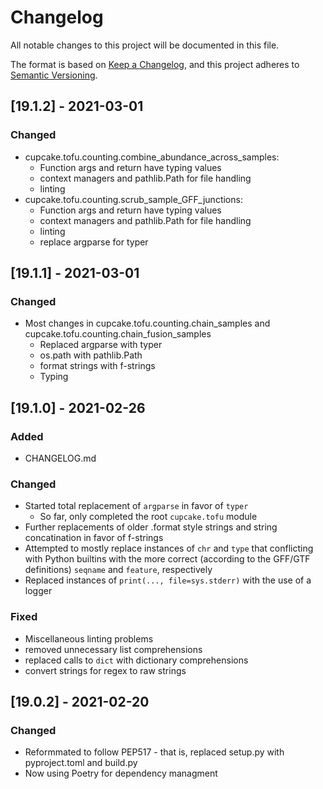# Changelog
All notable changes to this project will be documented in this file.

The format is based on [Keep a Changelog](https://keepachangelog.com/en/1.0.0/),
and this project adheres to [Semantic Versioning](https://semver.org/spec/v2.0.0.html).


## [19.1.2] - 2021-03-01

### Changed
- cupcake.tofu.counting.combine_abundance_across_samples:
  - Function args and return have typing values
  - context managers and pathlib.Path for file handling
  - linting
- cupcake.tofu.counting.scrub_sample_GFF_junctions:
  - Function args and return have typing values
  - context managers and pathlib.Path for file handling
  - linting
  - replace argparse for typer

## [19.1.1] - 2021-03-01

### Changed
- Most changes in cupcake.tofu.counting.chain_samples and 
  cupcake.tofu.counting.chain_fusion_samples
  - Replaced argparse with typer
  - os.path with pathlib.Path
  - format strings with f-strings
  - Typing

## [19.1.0] - 2021-02-26

### Added
- CHANGELOG.md

### Changed
- Started total replacement of `argparse` in favor of `typer`
  - So far, only completed the root `cupcake.tofu` module
- Further replacements of older .format style strings and string concatination in favor of f-strings
- Attempted to mostly replace instances of `chr` and `type` that conflicting with Python builtins with
  the more correct (according to the GFF/GTF definitions) `seqname` and `feature`, respectively
- Replaced instances of `print(..., file=sys.stderr)` with the use of a logger

### Fixed
- Miscellaneous linting problems
- removed unnecessary list comprehensions
- replaced calls to `dict` with dictionary comprehensions
- convert strings for regex to raw strings

## [19.0.2] - 2021-02-20

### Changed
- Reformmated to follow PEP517 - that is, replaced setup.py with pyproject.toml and build.py
- Now using Poetry for dependency managment

[Unreleased]: https://github.com/olivierlacan/keep-a-changelog/compare/19.0.2...19.1.0
[Unreleased]: https://github.com/olivierlacan/keep-a-changelog/compare/19.0.1...19.0.2